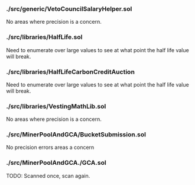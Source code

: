 
### ./src/generic/VetoCouncilSalaryHelper.sol
No areas where precision is a concern.


### ./src/libraries/HalfLife.sol
Need to enumerate over large values to see at what point the half life value
will break.


### ./src/libraries/HalfLifeCarbonCreditAuction 
Need to enumerate over large values to see at what point the half life value
will break.

### ./src/libraries/VestingMathLib.sol
No areas where precision is a concern.

### ./src/MinerPoolAndGCA/BucketSubmission.sol
No precision errors areas a concern 

### ./src/MinerPoolAndGCA./GCA.sol
TODO: Scanned once, scan again.